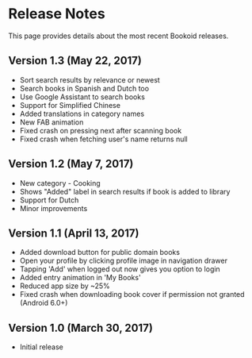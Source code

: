 # Release Notes

This page provides details about the most recent Bookoid releases.

## Version 1.3 (May 22, 2017)

* Sort search results by relevance or newest
* Search books in Spanish and Dutch too
* Use Google Assistant to search books
* Support for Simplified Chinese
* Added translations in category names
* New FAB animation
* Fixed crash on pressing next after scanning book
* Fixed crash when fetching user's name returns null

## Version 1.2 (May 7, 2017)

* New category - Cooking
* Shows "Added" label in search results if book is added to library
* Support for Dutch
* Minor improvements

## Version 1.1 (April 13, 2017)

* Added download button for public domain books
* Open your profile by clicking profile image in navigation drawer
* Tapping 'Add' when logged out now gives you option to login
* Added entry animation in 'My Books'
* Reduced app size by ~25%
* Fixed crash when downloading book cover if permission not granted (Android 6.0+)

## Version 1.0 (March 30, 2017)

* Initial release
